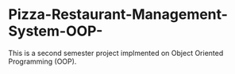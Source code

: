 # Pizza-Restaurant-Management-System-OOP-

This is a second semester project implmented on Object Oriented Programming (OOP).
